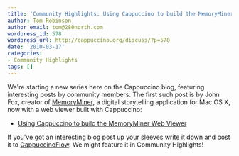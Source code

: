 ```yaml
---
title: 'Community Highlights: Using Cappuccino to build the MemoryMiner Web Viewer'
author: Tom Robinson
author_email: tom@280north.com
wordpress_id: 578
wordpress_url: http://cappuccino.org/discuss/?p=578
date: '2010-03-17'
categories:
- Community Highlights
tags: []
---
```



We're starting a new series here on the Cappuccino blog, featuring interesting posts by community members. The first such post is by John Fox, creator of [MemoryMiner](http://www.memoryminer.com/), a digital storytelling application for Mac OS X, now with a web viewer built with Cappuccino:

* [Using Cappuccino to build the MemoryMiner Web Viewer](http://www.memoryminer.com/blog/?p=131)

If you've got an interesting blog post up your sleeves write it down and post it to [CappuccinoFlow](http://cappuccinoflow.com/). We might feature it in Community Highlights!




